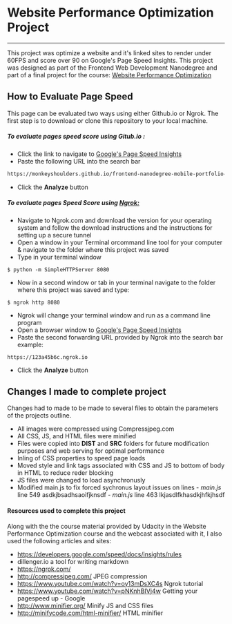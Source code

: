 # Website Performance Optimization Project
---

This project was optimize a website and it's linked sites to render under 60FPS and score over 90 on Google's Page Speed Insights. This project was designed as part of the Frontend Web Development Nanodegree and part of a final project for the course: [Website Performance Optimization](https://www.udacity.com/course/website-performance-optimization--ud884)

## How to Evaluate Page Speed
This page can be evaluated two ways using either Github.io or Ngrok. The first step is to download or clone this repository to your local machine.

##### To evaluate pages speed score using Gitub.io :

- Click the link to navigate to [Google's Page Speed Insights](https://developers.google.com/speed/pagespeed/insights/)
- Paste the following URL into the search bar
```sh
https://monkeyshoulders.github.io/frontend-nanodegree-mobile-portfolio-master/
```
- Click the **Analyze** button

##### To evaluate pages Speed Score using [Ngrok:](https://ngrok.com/)
- Navigate to Ngrok.com and download the version for your operating system and follow the download instructions and the instructions for setting up a secure tunnel
- Open a window in your Terminal orcommand line tool for your computer & navigate to the folder where this project was saved
- Type in your terminal window
```
$ python -m SimpleHTTPServer 8080
```
- Now in a second window or tab in your terminal navigate to the folder where this project was saved and type:
```
$ ngrok http 8080
```
- Ngrok will change your terminal window and run as a command line program
- Open a browser window to [Google's Page Speed Insights](https://developers.google.com/speed/pagespeed/insights/)
- Paste the second forwarding URL provided by Ngrok into the search bar
example:
```
https://123a45b6c.ngrok.io
```

- Click the **Analyze** button

## Changes I made to complete project ##

Changes had to made to be made to several files to obtain the parameters of the projects outline.

- All images were compressed using Compressjpeg.com
- All CSS, JS, and HTML files were minified
- Files were copied into **DIST** and **SRC** folders for future modification purposes and web serving for optimal performance
- Inling of CSS properties to speed page loads
- Moved style and link tags associated with CSS and JS to bottom of body in HTML to reduce reder blocking
- JS files were changed to load asynchronusly
- Modified main.js to fix forced sychronus layout issues on lines
        - *main.js* line 549 asdkjbsadhsaoifjknsdf
        - *main.js* line 463 lkjasdlfkhasdkjhfkjhsdf


#### Resources used to complete this project ####

Along with the the course material provided by Udacity in the Website Performance Optimization course and the webcast associated with it, I also used the following articles and sites:

- https://developers.google.com/speed/docs/insights/rules
- dillenger.io a tool for writing markdown
- https://ngrok.com/
- http://compressjpeg.com/ JPEG compression
- https://www.youtube.com/watch?v=oy13mDsXC4s Ngrok tutorial
- https://www.youtube.com/watch?v=pNKnhBIVj4w Getting your pagespeed up - Google
- http://www.minifier.org/ Minify JS and CSS files
- http://minifycode.com/html-minifier/ HTML minifier
